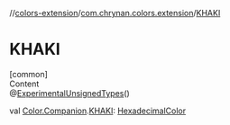 //[colors-extension](../../index.md)/[com.chrynan.colors.extension](index.md)/[KHAKI](-k-h-a-k-i.md)



# KHAKI  
[common]  
Content  
@[ExperimentalUnsignedTypes](https://kotlinlang.org/api/latest/jvm/stdlib/kotlin/-experimental-unsigned-types/index.html)()  
  
val [Color.Companion](../../../colors-core/colors-core/com.chrynan.colors/-color/-companion/index.md).[KHAKI](-k-h-a-k-i.md): [HexadecimalColor](../../../colors-core/colors-core/com.chrynan.colors/-hexadecimal-color/index.md)  



